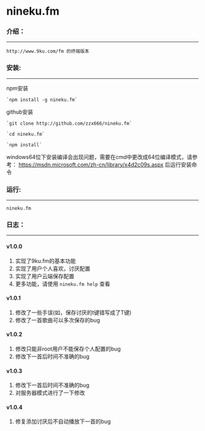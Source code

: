 nineku.fm
=================

### 介绍：

----------------------------

`http://www.9ku.com/fm 的终端版本`



### 安装:

---------------------------------------

npm安装

    `npm install -g nineku.fm`

github安装

    `git clone http://github.com/zzx666/nineku.fm`

    `cd nineku.fm`

    `npm install`

windows64位下安装编译会出现问题，需要在cmd中更改成64位编译模式，请参考：
https://msdn.microsoft.com/zh-cn/library/x4d2c09s.aspx
后运行安装命令

### 运行:

---------------------------------

`nineku.fm`

### 日志：

-----------------------------

#### v1.0.0

1. 实现了9ku.fm的基本功能
2. 实现了用户个人喜欢，讨厌配置
3. 实现了用户云端保存配置
4. 更多功能，请使用 `nineku.fm help` 查看

#### v1.0.1
1. 修改了一些手误(如，保存讨厌的t键错写成了T键)
2. 修改了一首歌曲可以多次保存的bug

#### v1.0.2
1. 修改只能非root用户不能保存个人配置的bug
2. 修改下一首后时间不准确的bug

#### v1.0.3
1. 修改下一首后时间不准确的bug
2. 对服务器模式进行了一下修改

#### v1.0.4
1. 修复添加讨厌后不自动播放下一首的bug
